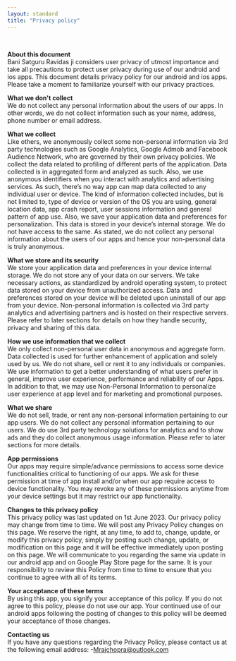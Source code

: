 ```yaml
---
layout: standard
title: "Privacy policy"
---
```


<div class="row">
    <div>
        <br>
                <p>
                    <b> About this document </b> <br> Bani Satguru Ravidas ji considers user privacy of utmost importance and take all precautions
                    to protect user privacy during use of our android and ios apps. This document details privacy policy for our android and ios apps. 
                    Please take a moment to familiarize yourself with our privacy practices.
                </p>
                <p>
                    <b> What we don't collect</b> <br>We do not collect any personal information about the users of our apps. 
                    In other words, we do not collect information such as your name, address, phone number or email address. 
                </p>
                <p>
                    <b>What we collect</b> <br>Like others, we anonymously collect some non-personal information via 3rd party 
                    technologies such as Google Analytics, Google Admob and Facebook Audience Network, who are governed by their
                    own privacy policies. We collect the data related to profiling of different parts of the application. Data 
                    collected is in aggregated form and analyzed as such. Also, we use anonymous identifiers when you interact 
                    with analytics and advertising services. As such, there’s no way app can map data collected to any
                    individual user or device. The kind of information collected includes, but is not limited to, type of device
                    or version of the OS you are using, general location data, app crash report, user sessions information and 
                    general pattern of app use. Also, we save your application data and preferences for personalization. This 
                    data is stored in your device’s internal storage. We do not have access to the same. As stated, we do not 
                    collect any personal information about the users of our apps and hence your non-personal data is truly 
                    anonymous. 
                </p>
                <p>
                    <b>What we store and its security</b> <br>We store your application data and preferences in your device 
                    internal storage. We do not store any of your data on our servers. We take necessary actions, as 
                    standardized by android operating system, to protect data stored on your device from unauthorized access. 
                    Data and preferences stored on your device will be deleted upon uninstall of our app from your device. 
                    Non-personal information is collected via 3rd party analytics and advertising partners and is hosted on 
                    their respective servers. Please refer to later sections for details on how they handle security, privacy 
                    and sharing of this data.
                </p>
                <p>
                    <b>How we use information that we collect</b> <br>We only collect non-personal user data in anonymous and 
                    aggregate form. Data collected is used for further enhancement of application and solely used by us. We do 
                    not share, sell or rent it to any individuals or companies. We use information to get a better understanding
                    of what users prefer in general, improve user experience, performance and reliability of our Apps. In 
                    addition to that, we may use Non-Personal Information to personalize user experience at app level and for 
                    marketing and promotional purposes. 
                </p>              
                <p>
                    <b>What we share</b> <br>We do not sell, trade, or rent any non-personal information pertaining to our app 
                    users. We do not collect any personal information pertaining to our users. We do use 3rd party technology 
                    solutions for analytics and to show ads and they do collect anonymous usage information. Please refer to 
                    later sections for more details.
                </p>
                <p>
                    <b> App permissions</b> <br>Our apps may require simple/advance permissions to access some device 
                    functionalities critical to functioning of our apps. We ask for these permission at time of app install and/or 
                    when our app require access to device functionality. You may revoke any of these permissions anytime from your 
                    device settings but it may restrict our app functionality. 
                </p>
                <p>
                    <b>Changes to this privacy policy</b> <br>This privacy policy was last updated on 1st June 2023. Our 
                    privacy policy may change from time to time. We will post any Privacy Policy changes on this page. We 
                    reserve the right, at any time, to add to, change, update, or modify this privacy policy, simply by 
                    posting such change, update, or modification on this page and it will be effective immediately upon posting 
                    on this page. We will communicate to you regarding the same via update in our android app and on Google Play
                    Store page for the same. It is your responsibility to review this Policy from time to time to ensure that 
                    you continue to agree with all of its terms. 
                </p>
                <p>
                    <b>Your acceptance of these terms</b> <br>By using this app, you signify your acceptance of this policy. If 
                    you do not agree to this policy, please do not use our app. Your continued use of our android apps following 
                    the posting of changes to this policy will be deemed your acceptance of those changes.
                </p>
                <p>
                    <b>Contacting us</b> <br> If you have any questions regarding the Privacy Policy, please contact us at the 
                    following email address: -<a href="mailto:Mrajchopra@outlook.com">Mrajchopra@outlook.com</a>
                </p>
            </div>
        </div>
